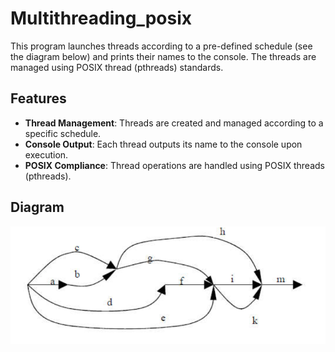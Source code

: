 # Multithreading_posix

This program launches threads according to a pre-defined schedule (see the diagram below) and prints their names to the console. The threads are managed using POSIX thread (pthreads) standards.

## Features

- **Thread Management**: Threads are created and managed according to a specific schedule.
- **Console Output**: Each thread outputs its name to the console upon execution.
- **POSIX Compliance**: Thread operations are handled using POSIX threads (pthreads).

## Diagram

![Schedule Diagram](graph.png)


